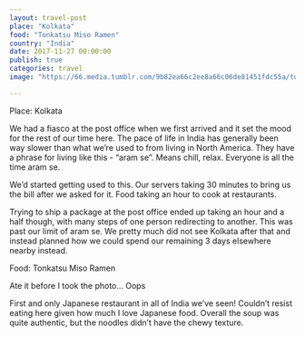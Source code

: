 ```yaml
---
layout: travel-post
place: "Kolkata"
food: "Tonkatsu Miso Ramen"
country: "India"
date: 2017-11-27 00:00:00
publish: true
categories: travel
image: "https://66.media.tumblr.com/9b82ea66c2ee8a66c06de81451fdc55a/tumblr_p0t85kKvLW1wkhtd7o1_1280.jpg"

---
```


Place: Kolkata

We had a fiasco at the post office when we first arrived and it set the mood for the rest of our time here.
The pace of life in India has generally been way slower than what we’re used to from living in North America. They have a phrase for living like this - “aram se”. Means chill, relax. Everyone is all the time aram se.

We’d started getting used to this. Our servers taking 30 minutes to bring us the bill after we asked for it. Food taking an hour to cook at restaurants.

Trying to ship a package at the post office ended up taking an hour and a half though, with many steps of one person redirecting to another. This was past our limit of aram se. We pretty much did not see Kolkata after that and instead planned how we could spend our remaining 3 days elsewhere nearby instead.

Food: Tonkatsu Miso Ramen

Ate it before I took the photo… Oops

First and only Japanese restaurant in all of India we’ve seen! Couldn’t resist eating here given how much I love Japanese food. Overall the soup was quite authentic, but the noodles didn’t have the chewy texture.